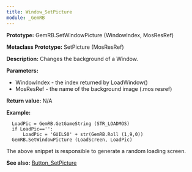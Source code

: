 ```yaml
---
title: Window_SetPicture
module: _GemRB
---
```


**Prototype:** GemRB.SetWindowPicture (WindowIndex, MosResRef)

**Metaclass Prototype:** SetPicture (MosResRef)

**Description:** Changes the background of a Window.

**Parameters:**
  * WindowIndex - the index returned by LoadWindow()
  * MosResRef   - the name of the background image (.mos resref)

**Return value:** N/A

**Example:**

      LoadPic = GemRB.GetGameString (STR_LOADMOS)
      if LoadPic=='':
          LoadPic = 'GUILS0' + str(GemRB.Roll (1,9,0))
      GemRB.SetWindowPicture (LoadScreen, LoadPic)
The above snippet is responsible to generate a random loading screen.

**See also:** [Button_SetPicture](Button_SetPicture.md)
